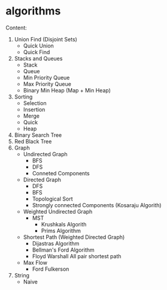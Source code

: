 # algorithms
Content:
1. Union Find (Disjoint Sets)
   - Quick Union
   - Quick Find
2. Stacks and Queues
   - Stack
   - Queue
   - Min Priority Queue
   - Max Priority Queue
   - Binary Min Heap (Map + Min Heap)
3. Sorting
   - Selection
   - Insertion
   - Merge
   - Quick
   - Heap
4. Binary Search Tree
5. Red Black Tree
6. Graph
   - Undirected Graph
     - BFS
     - DFS
     - Conneted Components
   - Directed Graph
     - DFS
     - BFS
     - Topological Sort
     - Strongly connected Components (Kosaraju Algorith)
   - Weighted Undirected Graph
     - MST
       - Krushkals Algorith
       - Prims Algorithm
   - Shortest Path (Weighted Directed Graph)
     - Dijastras Algorithm
     - Bellman's Ford Algorithm
     - Floyd Warshall All pair shortest path
   - Max Flow
      - Ford Fulkerson
7. String
   - Naive 
